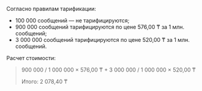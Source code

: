 Согласно правилам тарификации:
* 100 000 сообщений — не тарифицируются;
* 900 000 сообщений тарифицируются по цене 576,00 ₸ за 1 млн. сообщений;
* 3 000 000 сообщений тарифицируются по цене 520,00 ₸ за 1 млн. сообщений.

Расчет стоимости:
> 900 000 / 1 000 000 × 576,00 ₸ + 3 000 000 / 1 000 000 × 520,00 ₸
>
> Итого: 2 078,40 ₸